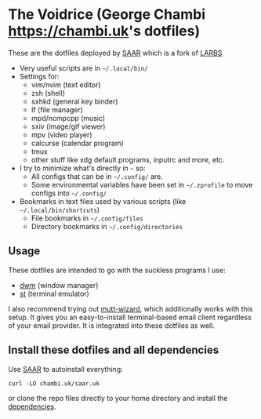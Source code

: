 # The Voidrice (George Chambi <https://chambi.uk>'s dotfiles)

These are the dotfiles deployed by [SAAR](https://github.com/GeorgeChambi/SAAR) which is a fork of [LARBS](https://larbs.xyz)

- Very useful scripts are in `~/.local/bin/`
- Settings for:
	- vim/nvim (text editor)
	- zsh (shell)
	- sxhkd (general key binder)
	- lf (file manager)
	- mpd/ncmpcpp (music)
	- sxiv (image/gif viewer)
	- mpv (video player)
	- calcurse (calendar program)
	- tmux
	- other stuff like xdg default programs, inputrc and more, etc.
- I try to minimize what's directly in `~` so:
	- All configs that can be in `~/.config/` are.
	- Some environmental variables have been set in `~/.zprofile` to move configs into `~/.config/`
- Bookmarks in text files used by various scripts (like `~/.local/bin/shortcuts`)
	- File bookmarks in `~/.config/files`
	- Directory bookmarks in `~/.config/directories`

## Usage

These dotfiles are intended to go with the suckless programs I use:

- [dwm](https://github.com/GeorgeChambi/dwm) (window manager)
- [st](https://github.com/GeorgeChambi/st) (terminal emulator)

I also recommend trying out
[mutt-wizard](https://github.com/lukesmithxyz/mutt-wizard), which additionally
works with this setup. It gives you an easy-to-install terminal-based email
client regardless of your email provider. It is integrated into these dotfiles
as well.

## Install these dotfiles and all dependencies

Use [SAAR](https://github.com/GeorgeChambi/SAAR) to autoinstall everything:

```
curl -LO chambi.uk/saar.uk
```

or clone the repo files directly to your home directory and install the
[dependencies](https://github.com/LukeSmithxyz/LARBS/blob/master/progs.csv).
